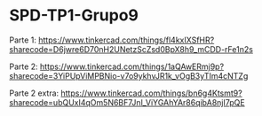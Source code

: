 # SPD-TP1-Grupo9

Parte 1:
https://www.tinkercad.com/things/fl4kxIXSfHR?sharecode=D6jwre6D70nH2UNetzScZsd0BpX8h9_mCDD-rFe1n2s

Parte 2:
https://www.tinkercad.com/things/1aQAwERmj9p?sharecode=3YiPUpViMPBNio-v7o9ykhvJR1k_vOgB3yTIm4cNTZg

Parte 2 extra:
https://www.tinkercad.com/things/bn6g4Ktsmt9?sharecode=ubQUxI4qOm5N6BF7Jnl_ViYGAhYAr86qibA8njI7pQE